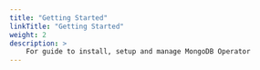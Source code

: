 ```yaml
---
title: "Getting Started"
linkTitle: "Getting Started"
weight: 2
description: >
    For guide to install, setup and manage MongoDB Operator
---
```

